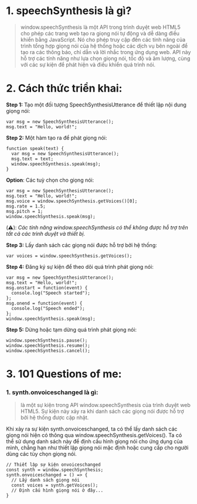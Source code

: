 # 1. speechSynthesis là gì?
> window.speechSynthesis là một API trong trình duyệt web HTML5 cho phép các trang web tạo ra giọng nói tự động và dễ dàng điều khiển bằng JavaScript. Nó cho phép truy cập đến các tính năng của trình tổng hợp giọng nói của hệ thống hoặc các dịch vụ bên ngoài để tạo ra các thông báo, chỉ dẫn và lời nhắc trong ứng dụng web. API này hỗ trợ các tính năng như lựa chọn giọng nói, tốc độ và âm lượng, cùng với các sự kiện để phát hiện và điều khiển quá trình nói.

# 2. Cách thức triển khai:
 __Step 1:__  Tạo một đối tượng SpeechSynthesisUtterance để thiết lập nội dung giọng nói:
```
var msg = new SpeechSynthesisUtterance();
msg.text = "Hello, world!";
```

__Step 2:__ Một hàm tạo ra để phát giọng nói:
```
function speak(text) {
  var msg = new SpeechSynthesisUtterance();
  msg.text = text;
  window.speechSynthesis.speak(msg);
}
```
__Option__: Các tuỳ chọn cho giọng nói:
```
var msg = new SpeechSynthesisUtterance();
msg.text = "Hello, world!";
msg.voice = window.speechSynthesis.getVoices()[0];
msg.rate = 1.5;
msg.pitch = 1;
window.speechSynthesis.speak(msg);
```

(⚠️):  *Các tính năng window.speechSynthesis có thể không được hỗ trợ trên tất cả các trình duyệt và thiết bị.*

__Step 3:__ Lấy danh sách các giọng nói được hỗ trợ bởi hệ thống:
```
var voices = window.speechSynthesis.getVoices();
```
__Step 4:__ Đăng ký sự kiện để theo dõi quá trình phát giọng nói:
```
var msg = new SpeechSynthesisUtterance();
msg.text = "Hello, world!";
msg.onstart = function(event) {
  console.log("Speech started");
};
msg.onend = function(event) {
  console.log("Speech ended");
};
window.speechSynthesis.speak(msg);
```

__Step 5:__ Dừng hoặc tạm dừng quá trình phát giọng nói:
```
window.speechSynthesis.pause();
window.speechSynthesis.resume();
window.speechSynthesis.cancel();
```

# 3. 101 Questions of me:
### 1. synth.onvoiceschanged là gì:
> là một sự kiện trong API window.speechSynthesis của trình duyệt web HTML5. Sự kiện này xảy ra khi danh sách các giọng nói được hỗ trợ bởi hệ thống được cập nhật.

Khi xảy ra sự kiện synth.onvoiceschanged, ta có thể lấy danh sách các giọng nói hiện có thông qua window.speechSynthesis.getVoices(). Ta có thể sử dụng danh sách này để định cấu hình giọng nói cho ứng dụng của mình, chẳng hạn như thiết lập giọng nói mặc định hoặc cung cấp cho người dùng các tùy chọn giọng nói.
```
// Thiết lập sự kiện onvoiceschanged
const synth = window.speechSynthesis;
synth.onvoiceschanged = () => {
  // Lấy danh sách giọng nói
  const voices = synth.getVoices();
  // Định cấu hình giọng nói ở đây...
}
```
